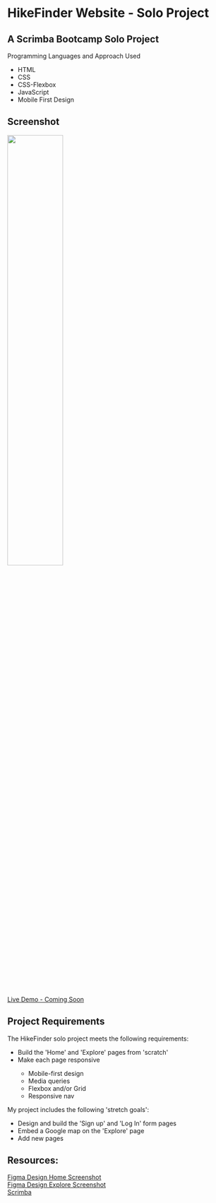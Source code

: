 # HikeFinder Website - Solo Project

## A Scrimba Bootcamp Solo Project
Programming Languages and Approach Used
<ul>
<li>HTML</li>
<li>CSS</li>
<li>CSS-Flexbox</li>
<li>JavaScript</li>
<li>Mobile First Design</li>
</ul>

## Screenshot
<img src="" width=50% height=50%><br>
[Live Demo - Coming Soon]()
 
## Project Requirements
 The HikeFinder solo project meets the following requirements:
 <ul>
 <li>Build the 'Home' and 'Explore' pages from 'scratch'</li>
 <li>Make each page responsive</li>
 <ul>
 <li>Mobile-first design</li>
 <li>Media queries</li>
 <li>Flexbox and/or Grid</li>
 <li>Responsive nav</li>
 </ul>
 </ul>
 
 My project includes the following 'stretch goals':
 <ul>
<li>Design and build the 'Sign up' and 'Log In' form pages</li>
<li>Embed a Google map on the 'Explore' page</li>
<li>Add new pages</li>
</ul>
 
## Resources:
  [Figma Design Home Screenshot](https://github.com/famanakis/Scrimba/blob/main/m6-solo-hike-finder-website/assets/figma-design%20home.png)<br>
  [Figma Design Explore Screenshot](https://github.com/famanakis/Scrimba/blob/main/m6-solo-hike-finder-website/assets/figma-design%20explore.png)<br>
 [Scrimba](https://scrimba.com/)

